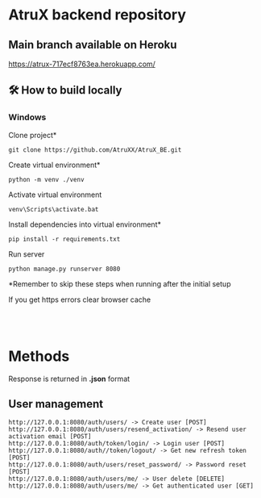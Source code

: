 # AtruX backend repository

## Main branch available on Heroku

https://atrux-717ecf8763ea.herokuapp.com/

## 🛠 How to build locally 

### Windows

Clone project*

    git clone https://github.com/AtruXX/AtruX_BE.git

Create virtual environment*
    
    python -m venv ./venv

Activate virtual environment

    venv\Scripts\activate.bat

Install dependencies into virtual environment*

    pip install -r requirements.txt

Run server 
    
    python manage.py runserver 8080

*Remember to skip these steps when running after the initial setup

If you get https errors clear browser cache

<br><br>

# Methods

Response is returned in **.json** format

## <b>User management</b>
    http://127.0.0.1:8080/auth/users/ -> Create user [POST]
    http://127.0.0.1:8080/auth/users/resend_activation/ -> Resend user activation email [POST]
    http://127.0.0.1:8080/auth/token/login/ -> Login user [POST]
    http://127.0.0.1:8080/auth//token/logout/ -> Get new refresh token [POST]
    http://127.0.0.1:8080/auth/users/reset_password/ -> Password reset [POST]
    http://127.0.0.1:8080/auth/users/me/ -> User delete [DELETE]
    http://127.0.0.1:8080/auth/users/me/ -> Get authenticated user [GET]
